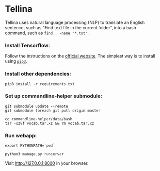 # Tellina

Tellina uses natural language processing (NLP) to translate an English sentence, such as "Find text file in the current folder", into a bash command, such as `find . -name "*.txt"`.

### Install Tensorflow:

Follow the instructions on the [official website](https://www.tensorflow.org/versions/r0.9/get_started/os_setup.html). The simplest way is to install using [`pip3`](https://www.tensorflow.org/versions/r0.11/get_started/os_setup.html#pip-installation).

### Install other dependencies:

```
pip3 install -r requirements.txt
```

### Set up commandline-helper submodule:

```
git submodule update --remote
git submodule foreach git pull origin master

cd commandline-helper/data/bash
tar -xzvf vocab.tar.xz && rm vocab.tar.xz
```

### Run webapp:

```
export PYTHONPATH=`pwd`

python3 manage.py runserver
```
Visit http://127.0.0.1:8000 in your browser.
